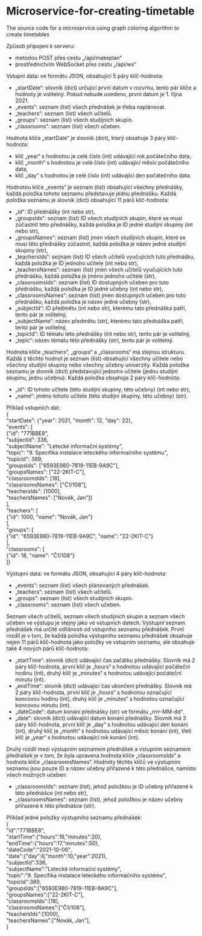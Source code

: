 # Microservice-for-creating-timetable
The source code for a microservice using graph coloring algorithm to create timetables

Způsob připojení k serveru:
+ metodou POST přes cestu „/api/makeplan“
+ prostřednictvím WebSocket přes cestu „/api/ws“

Vstupní data: ve formátu JSON, obsahující 5 páry klíč-hodnota:
+ „startDate“: slovník (dict) určující první datum v rozvrhu, tento pár klíče a hodnoty je volitelný. Pokud nebude uvedeno, první datum je 1. října 2021.
+ „events“: seznam (list) všech přednášek je třeba naplánovat.
+ „teachers“: seznam (list) všech učitelů.
+ „groups“: seznam (list) všech studijních skupin.
+ „classrooms“: seznam (list) všech učeben.

Hodnota klíče „startDate“ je slovník (dict), který obsahuje 3 páry klíč-hodnota:
+ klíč „year“ s hodnotou je celé číslo (int) udávající rok počátečního data,
+ klíč „month“ s hodnotou je celé číslo (int) udávající měsíc počátečního data,
+ klíč „day“ s hodnotou je celé číslo (int) udávající den počátečního data.

Hodnotou klíče „events“ je seznam (list) obsahující všechny přednášky, každá položka tohoto seznamu představuje jednu přednášku. Každá položka seznamu je slovník (dict) obsahující 11 párů klíč-hodnota:
+ „id“: ID přednášky (int nebo str),
+ „groupsIds“: seznam (list) ID všech studijních skupin, které se musí zúčastnit této přednášky, každá položka je ID jedné studijní skupiny (int nebo str),
+ „groupsNames“: seznam (list) jmen všech studijních skupin, které se musí této přednášky zúčastnit, každá položka je název jedné studijní skupiny (str), 
+ „teachersIds“: seznam (list) ID všech učitelů vyučujících tuto přednášku, každá položka je ID jednoho učitele (int nebo str),
+ „teachersNames“: seznam (list) jmen všech učitelů vyučujících tuto přednášku, každá položka je jméno jednoho učitele (str),
+ „classroomsIds“: seznam (list) ID dostupných učeben pro tuto přednášku, každá položka je ID jedné učebny (int nebo str),
+ „classroomsNames“: seznam (list) jmen dostupných učeben pro tuto přednášku, každá položka je název jedné učebny (str),
+ „subjectId“: ID předmětu (int nebo str), kterému tato přednáška patří, tento pár je volitelný,
+ „subjectName“: název předmětu (str), kterému tato přednáška patří, tento pár je volitelný,
+ „topicId“: ID tématu této přednášky (int nebo str), tento pár je volitelný,
+ „topic“: název tématu této přednášky (str), tento pár je volitelný.

Hodnota klíče „teachers“, „groups“ a „classrooms“ má stejnou strukturu. Každá z těchto hodnot je seznam (list) obsahující všechny učitele nebo všechny studijní skupiny nebo všechny učebny univerzity. Každá položka seznamu je slovník (dict) představující jednoho učitele (jednu studijní skupinu, jednu učebnu). Každá položka obsahuje 2 páry klíč-hodnota:
+ „id“: ID tohoto učitele (této studijní skupiny, této učebny) (int nebo str),
+ „name“: jméno tohoto učitele (této studijní skupiny, této učebny) (str).

Příklad vstupních dat: <br />
{ <br />
    "startDate": {"year": 2021, "month": 12, "day": 22}, <br />
    "events": [ <br />
    {"id": "771BBE8",  <br />
    "subjectId": 336, <br />
    "subjectName": "Letecké informační systémy", <br />
    "topic": "9. Specifika instalace leteckého informačního systému", <br />
    "topicId": 389, <br />
    "groupsIds": ["6593E980-7819-11EB-9A9C"],<br />
    "groupsNames": ["22-2KIT-C"],<br />
    "classroomsIds": [18], <br />
    "classroomsNames": ["Č1/108"], <br />
    "teachersIds": [1000],<br />
    "teachersNames": ["Novák, Jan"]}<br />
    ],<br />
    "teachers": [<br />
    {"id": 1000, "name": "Novák, Jan"}<br />
    ],<br />
    "groups": [<br />
    {"id": "6593E980-7819-11EB-9A9C", "name": "22-2KIT-C"}<br />
    ],<br />
    "classrooms": [<br />
    {"id": 18, "name": "Č1/108"}<br />
 ]}

Výstupní data: ve formátu JSON, obsahující 4 páry klíč-hodnota:
+ „events“: seznam (list) všech plánovaných přednášek.
+ „teachers“: seznam (list) všech učitelů.
+ „groups“: seznam (list) všech studijních skupin.
+ „classrooms“: seznam (list) všech učeben.

Seznam všech učitelů, seznam všech studijních skupin a seznam všech učeben ve výstupu je stejný jako ve vstupních datech. 
Výstupní seznam přednášek má určité odlišnosti od vstupního seznamu přednášek. První rozdíl je v tom, že každá položka výstupního seznamu přednášek obsahuje nejen 11 párů klíč-hodnota jako položky ve vstupním seznamu, ale obsahuje také 4 nových párů klíč-hodnota:
+ „startTime“: slovník (dict) udávající čas začátku přednášky. Slovník má 2 páry klíč-hodnota, první klíč je „hours“ s hodnotou udávající počáteční hodinu (int), druhý klíč je „minutes“ s hodnotou udávající počáteční minutu (int).
+ „endTime“: slovník (dict) udávající čas ukončení přednášky. Slovník má 2 páry klíč-hodnota, první klíč je „hours“ s hodnotou označující koncovou hodinu (int), druhý klíč je „minutes“ s hodnotou označující koncovou minutu (int).
+ „dateCode“: datum konání přednášky (str) ve formátu „rrrr-MM-dd“.
+ „date“: slovník (dict) udávající datum konání přednášky. Slovník má 3 páry klíč-hodnota, první klíč je „day“ s hodnotou udávající den konání (int), druhý klíč je „month“ s hodnotou udávající měsíc konání (int), třetí klíč je „year“ s hodnotou udávající rok konání (int).

Druhý rozdíl mezi výstupním seznamem přednášek a vstupním seznamem přednášek je v tom, že byla upravena hodnota klíče „classroomsIds“ a hodnota klíče „classroomsNames“. Hodnoty těchto klíčů ve výstupním seznamu jsou pouze ID a název učebny přiřazené k této přednášce, namísto všech možných učeben:
+ „classroomsIds“: seznam (list), jehož položkou je ID učebny přiřazené k této přednášce (int nebo str),
+ „classroomsNames“: seznam (list), jehož položkou je název učebny přiřazené k této přednášce (str).

Příklad jedné položky výstupního seznamu přednášek:<br />
    {<br />
    "id":"771BBE8",<br />
    "startTime":{"hours":16,"minutes":20},<br />
    "endTime":{"hours":17,"minutes":50},<br />
    "dateCode":"2021-10-06",<br />
    "date":{"day":6,"month":10,"year":2021},<br />
    "subjectId":336,<br />
    "subjectName":"Letecké informační systémy",<br />
    "topic":"9. Specifika instalace leteckého informačního systému",<br />
    "topicId":389,<br />
    "groupsIds":["6593E980-7819-11EB-9A9C"],<br />
    "groupsNames":["22-2KIT-C"],<br />
    "classroomsIds":[18],<br />
    "classroomsNames":["Č1/108"],<br />
    "teachersIds":[1000],<br />
    "teachersNames":["Novák, Jan"],<br />
    }
